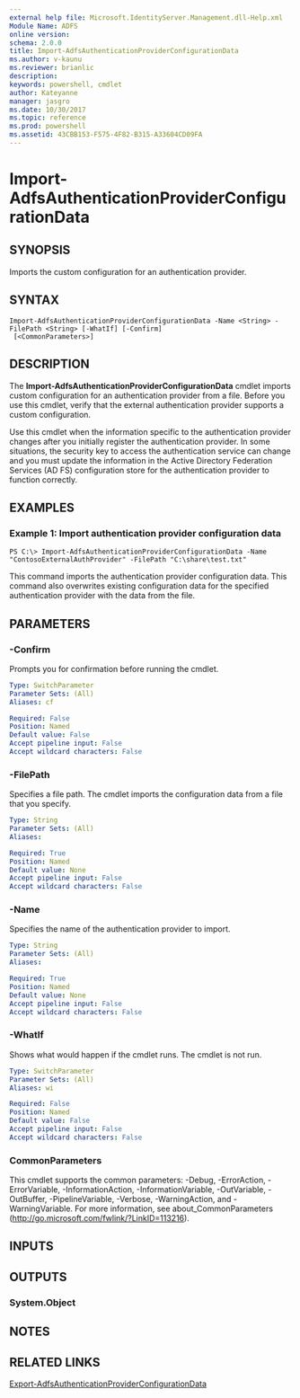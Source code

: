 ```yaml
---
external help file: Microsoft.IdentityServer.Management.dll-Help.xml
Module Name: ADFS
online version: 
schema: 2.0.0
title: Import-AdfsAuthenticationProviderConfigurationData
ms.author: v-kaunu
ms.reviewer: brianlic
description: 
keywords: powershell, cmdlet
author: Kateyanne
manager: jasgro
ms.date: 10/30/2017
ms.topic: reference
ms.prod: powershell
ms.assetid: 43CBB153-F575-4F82-B315-A33604CD09FA
---
```


# Import-AdfsAuthenticationProviderConfigurationData

## SYNOPSIS
Imports the custom configuration for an authentication provider.

## SYNTAX

```
Import-AdfsAuthenticationProviderConfigurationData -Name <String> -FilePath <String> [-WhatIf] [-Confirm]
 [<CommonParameters>]
```

## DESCRIPTION
The **Import-AdfsAuthenticationProviderConfigurationData** cmdlet imports custom configuration for an authentication provider from a file.
Before you use this cmdlet, verify that the external authentication provider supports a custom configuration.

Use this cmdlet when the information specific to the authentication provider changes after you initially register the authentication provider.
In some situations, the security key to access the authentication service can change and you must update the information in the Active Directory Federation Services (AD FS) configuration store for the authentication provider to function correctly.

## EXAMPLES

### Example 1: Import authentication provider configuration data
```
PS C:\> Import-AdfsAuthenticationProviderConfigurationData -Name "ContosoExternalAuthProvider" -FilePath "C:\share\test.txt"
```

This command imports the authentication provider configuration data.
This command also overwrites existing configuration data for the specified authentication provider with the data from the file.

## PARAMETERS

### -Confirm
Prompts you for confirmation before running the cmdlet.

```yaml
Type: SwitchParameter
Parameter Sets: (All)
Aliases: cf

Required: False
Position: Named
Default value: False
Accept pipeline input: False
Accept wildcard characters: False
```

### -FilePath
Specifies a file path.
The cmdlet imports the configuration data from a file that you specify.

```yaml
Type: String
Parameter Sets: (All)
Aliases: 

Required: True
Position: Named
Default value: None
Accept pipeline input: False
Accept wildcard characters: False
```

### -Name
Specifies the name of the authentication provider to import.

```yaml
Type: String
Parameter Sets: (All)
Aliases: 

Required: True
Position: Named
Default value: None
Accept pipeline input: False
Accept wildcard characters: False
```

### -WhatIf
Shows what would happen if the cmdlet runs.
The cmdlet is not run.

```yaml
Type: SwitchParameter
Parameter Sets: (All)
Aliases: wi

Required: False
Position: Named
Default value: False
Accept pipeline input: False
Accept wildcard characters: False
```

### CommonParameters
This cmdlet supports the common parameters: -Debug, -ErrorAction, -ErrorVariable, -InformationAction, -InformationVariable, -OutVariable, -OutBuffer, -PipelineVariable, -Verbose, -WarningAction, and -WarningVariable. For more information, see about_CommonParameters (http://go.microsoft.com/fwlink/?LinkID=113216).

## INPUTS

## OUTPUTS

### System.Object

## NOTES

## RELATED LINKS

[Export-AdfsAuthenticationProviderConfigurationData](./Export-AdfsAuthenticationProviderConfigurationData.md)

